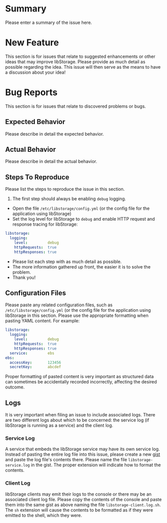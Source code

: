 # Summary
Please enter a summary of the issue here.

# New Feature
This section is for issues that relate to suggested enhancements or other
ideas that may improve libStorage. Please provide as much detail as possible
regarding the idea. This issue will then serve as the means to have a
discussion about your idea!

# Bug Reports
This section is for issues that relate to discovered problems or bugs.

## Expected Behavior
Please describe in detail the expected behavior.

## Actual Behavior
Please describe in detail the actual behavior.

## Steps To Reproduce
Please list the steps to reproduce the issue in this section.

1. The first step should always be enabling `debug` logging.
  * Open the file `/etc/libstorage/config.yml` (or the config file for the
application using libStorage)
  * Set the log level for libStorage to `debug` and enable HTTP request and
response tracing for libStorage:
```yaml
libstorage:
  logging:
    level:         debug
    httpRequests:  true
    httpResponses: true
```
* Please list each step with as much detail as possible.
* The more information gathered up front, the easier it is to solve
the problem.
* Thank you!

## Configuration Files
Please paste any related configuration files, such as
`/etc/libstorage/config.yml` (or the config file for the application using
libStorage in this section. Please use the appropriate formatting when pasting
YAML content. For example:

```yaml
libstorage:
  logging:
    level:         debug
    httpRequests:  true
    httpResponses: true
  service:         ebs
ebs:
  accessKey:       123456
  secretKey:       abcdef
```

Proper formatting of pasted content is very important as structured data can
sometimes be accidentally recorded incorrectly, affecting the desired outcome.

## Logs
It is very important when filing an issue to include associated logs. There are
two different logs about which to be concerned: the service log (if libStorage
is running as a service) and the client log.

### Service Log
A service that embeds the libStorage service may have its own service log.
Instead of pasting the entire log file into this issue, please create a new
[gist](https://gist.github.com/) and paste the log file's contents there.
Please name the file `libstorage-service.log` in the gist. The proper extension
will indicate how to format the contents.

### Client Log
libStorage clients may emit their logs to the console or there may be an
associated client log file. Please copy the contents of the console and paste
them into the same gist as above naming the file `libstorage-client.log.sh`.
The `sh` extension will cause the contents to be formatted as if they were
emitted to the shell, which they were.
